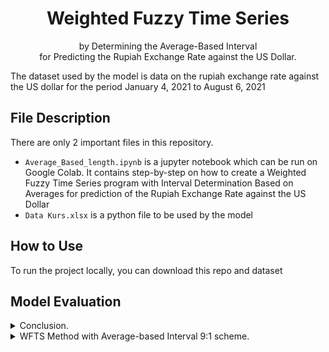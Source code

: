 <h1 align="center">Weighted Fuzzy Time Series </h1>

<p align="center">
    by Determining the Average-Based Interval <br>for Predicting the Rupiah Exchange Rate against the US Dollar.

The dataset used by the model is data on the rupiah exchange rate against the US dollar for the period January 4, 2021 to August 6, 2021

## File Description

There are only 2 important files in this repository.

- `Average_Based_length.ipynb` is a jupyter notebook which can be run on Google Colab. It contains step-by-step on how to create a Weighted Fuzzy Time Series program with Interval Determination Based on Averages for prediction of the Rupiah Exchange Rate against the US Dollar
- `Data Kurs.xlsx` is a python file to be used by the model

## How to Use

To run the project locally, you can download this repo and dataset

## Model Evaluation
    
<details>
<summary>Conclusion.</summary>
    
<br>
    
From that model, it can be concluded that the application of the Weighted Fuzzy Time Series method with an average interval to forecast the rupiah exchange rate against the US dollar for the period January 4, 2021 to August 6, 2021 provides accurate results for comparison scheme 9:1, because it has the smallest error value (RMSE) which is 41.77 and has an accuracy value (MAPE) which is less than 10%, which is 0.21%.

</details>

<details>
<summary>WFTS Method with Average-based Interval 9:1 scheme.</summary>

<br>

<img src='Plot%20Data%20Asli%20dengan%20Hasil%20Peramalan.jpeg' align="left" height="50%" />

</details>
